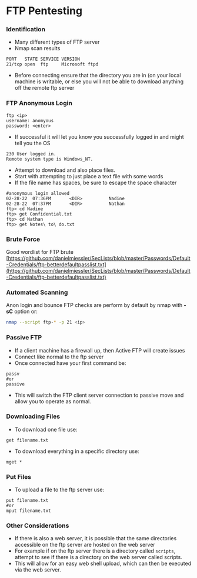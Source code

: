 # FTP Pentesting

### Identification&#x20;

* Many different types of FTP server&#x20;
* Nmap scan results&#x20;

```
PORT   STATE SERVICE VERSION
21/tcp open  ftp     Microsoft ftpd
```

* Before connecting ensure that the directory you are in (on your local machine is writable, or else you will not be able to download anything off the remote ftp server&#x20;

### FTP Anonymous Login

```
ftp <ip>
username: anomyous
password: <enter>
```

* If successful it will let you know you successfully logged in and might tell you the OS

```
230 User logged in.
Remote system type is Windows_NT.
```

* Attempt to download and also place files. &#x20;
* Start with attempting to just place a text file with some words&#x20;
* If the file name has spaces, be sure to escape the space character&#x20;

```
#anonymous login allowed
02-28-22  07:36PM       <DIR>          Nadine
02-28-22  07:37PM       <DIR>          Nathan
ftp> cd Nadine
ftp> get Confidential.txt
ftp> cd Nathan
ftp> get Notes\ to\ do.txt

```

### Brute Force&#x20;

Good wordlist for FTP brute [https://github.com/danielmiessler/SecLists/blob/master/Passwords/Default-Credentials/ftp-betterdefaultpasslist.txt](https://github.com/danielmiessler/SecLists/blob/master/Passwords/Default-Credentials/ftp-betterdefaultpasslist.txt)

### Automated Scanning

Anon login and bounce FTP checks are perform by default by nmap with **-sC** option or:

```bash
nmap --script ftp-* -p 21 <ip>
```

### Passive FTP&#x20;

* If a client machine has a firewall up, then Active FTP will create issues
* Connect like normal to the ftp server&#x20;
* Once connected have your first command be:

```
passv
#or
passive
```

* This will switch the FTP client server connection to passive move and allow you to operate as normal.

### Downloading Files

* To download one file use:

```
get filename.txt 
```

* To download everything in a specific directory use:

```
mget *
```

### Put Files

* To upload a file to the ftp server use:

```
put filename.txt 
#or 
mput filename.txt
```

### Other Considerations

* If there is also a web server, it is possible that the same directories accessible on the ftp server are hosted on the web server
* For example if on the ftp server there is a directory called `scripts`, attempt to see if there is a directory on the web server called scripts.
* This will allow for an easy web shell upload, which can then be executed via the web server.
